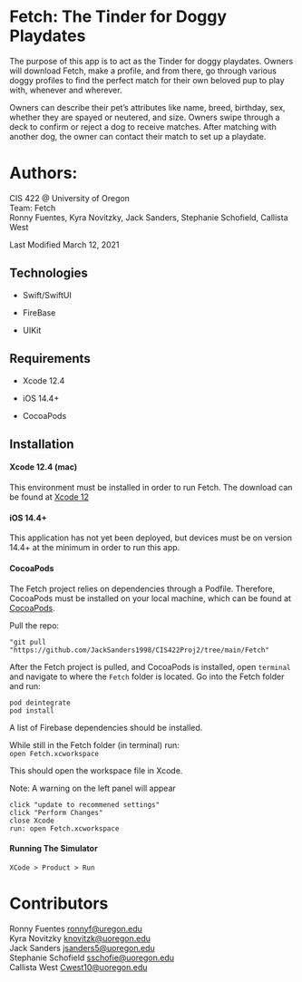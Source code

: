 # Fetch: The Tinder for Doggy Playdates


The purpose of this app is to act as the Tinder for doggy playdates. Owners will download Fetch, make a profile, and from there, go through various doggy profiles to find the perfect match for their own beloved pup to play with, whenever and wherever.


Owners can describe their pet’s attributes like name, breed, birthday, sex, whether they are spayed or neutered, and size. Owners swipe through a deck to confirm or reject a dog to receive matches. After matching with another dog, the owner can contact their match to set up a playdate.


# Authors:

CIS 422 @ University of Oregon  
Team: Fetch   
Ronny Fuentes, Kyra Novitzky, Jack Sanders, Stephanie Schofield, Callista West  

Last Modified March 12, 2021



## Technologies


* Swift/SwiftUI

* FireBase

* UIKit 



## Requirements


* Xcode 12.4

* iOS 14.4+

* CocoaPods

## Installation


#### Xcode 12.4 (mac)


This environment must be installed in order to run Fetch. The download can be found at [Xcode 12](https://developer.apple.com/xcode/)


#### iOS 14.4+


This application has not yet been deployed, but devices must be on version 14.4+ at the minimum in order to run this app.


#### CocoaPods


The Fetch project relies on dependencies through a Podfile. Therefore, CocoaPods must be installed on your local machine, which can be found at [CocoaPods](https://cocoapods.org). 


Pull the repo:
```
"git pull "https://github.com/JackSanders1998/CIS422Proj2/tree/main/Fetch"
```

After the Fetch project is pulled, and CocoaPods is installed, open `terminal` and navigate to where the `Fetch` folder is located. Go into the Fetch folder and run:  
```
pod deintegrate
pod install  
```  

A list of Firebase dependencies should be installed.


While still in the Fetch folder (in terminal) run:  
`open Fetch.xcworkspace`  

This should open the workspace file in Xcode.  

Note: A warning on the left panel will appear 
```
click "update to recommened settings"
click "Perform Changes"
close Xcode
run: open Fetch.xcworkspace
```

#### Running The Simulator  
`XCode > Product > Run`


# Contributors

Ronny Fuentes <ronnyf@uregon.edu>  
Kyra Novitzky <knovitzk@uoregon.edu>  
Jack Sanders <jsanders5@uoregon.edu>  
Stephanie Schofield <sschofie@uoregon.edu>  
Callista West <Cwest10@uoregon.edu>  
